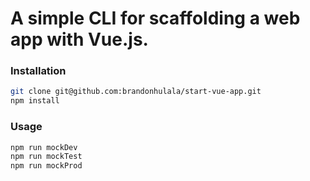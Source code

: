 # A simple CLI for scaffolding a web app with Vue.js.

### Installation
``` bash
git clone git@github.com:brandonhulala/start-vue-app.git
npm install 
``` 

### Usage
``` bash
npm run mockDev
npm run mockTest
npm run mockProd
``` 
